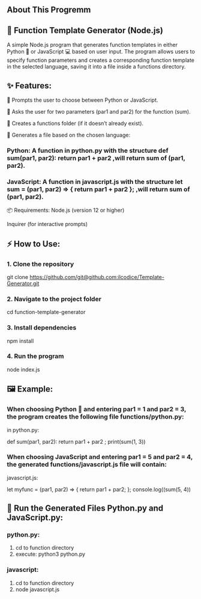 ## About This Progremm 

## 🚀 Function Template Generator (Node.js)
A simple Node.js program that generates function templates in either Python 🐍 or JavaScript 💻 based on user input. The program allows users to specify function parameters and creates a corresponding function template in the selected language, saving it into a file inside a functions directory.

## ✨ Features:
🎯 Prompts the user to choose between Python or JavaScript.

🔢 Asks the user for two parameters (par1 and par2) for the function (sum).

📁 Creates a functions folder (if it doesn’t already exist).

📝 Generates a file based on the chosen language:

### Python: A function in python.py with the structure def sum(par1, par2): return par1 + par2 ,will return sum of (par1, par2).

### JavaScript: A function in javascript.js with the structure let sum = (par1, par2) => { return par1 + par2 }; ,will return sum of (par1, par2).

📦 Requirements:
Node.js (version 12 or higher)

Inquirer (for interactive prompts)

## ⚡ How to Use:
### 1. Clone the repository
git clone https://github.com/git@github.com:ilcodice/Template-Generator.git

### 2. Navigate to the project folder
cd function-template-generator

### 3. Install dependencies
npm install

### 4. Run the program
node index.js


## 🖼️ Example:
### When choosing Python 🐍 and entering par1 = 1 and par2 = 3, the program creates the following file functions/python.py:

in python.py:

def sum(par1, par2):
    return par1 + par2 ;
print(sum(1, 3))

    
### When choosing JavaScript and entering par1 = 5 and par2 = 4, the generated functions/javascript.js file will contain:

javascript.js:

let myfunc = (par1, par2) => {
    return par1 + par2;
};
console.log((sum(5, 4))

## 🧪 Run the Generated Files Python.py and JavaScript.py:
### python.py:
1. cd to function directory
2. execute: python3 python.py

### javascript:
1. cd to function directory
2. node javascript.js
